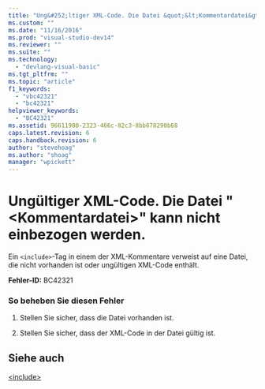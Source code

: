 ```yaml
---
title: "Ung&#252;ltiger XML-Code. Die Datei &quot;&lt;Kommentardatei&gt;&quot; kann nicht einbezogen werden. | Microsoft Docs"
ms.custom: ""
ms.date: "11/16/2016"
ms.prod: "visual-studio-dev14"
ms.reviewer: ""
ms.suite: ""
ms.technology: 
  - "devlang-visual-basic"
ms.tgt_pltfrm: ""
ms.topic: "article"
f1_keywords: 
  - "vbc42321"
  - "bc42321"
helpviewer_keywords: 
  - "BC42321"
ms.assetid: 96611980-2323-466c-82c3-8bb678290b68
caps.latest.revision: 6
caps.handback.revision: 6
author: "stevehoag"
ms.author: "shoag"
manager: "wpickett"
---
```

# Ung&#252;ltiger XML-Code. Die Datei &quot;&lt;Kommentardatei&gt;&quot; kann nicht einbezogen werden.
Ein `<include>`\-Tag in einem der XML\-Kommentare verweist auf eine Datei, die nicht vorhanden ist oder ungültigen XML\-Code enthält.  
  
 **Fehler\-ID:** BC42321  
  
### So beheben Sie diesen Fehler  
  
1.  Stellen Sie sicher, dass die Datei vorhanden ist.  
  
2.  Stellen Sie sicher, dass der XML\-Code in der Datei gültig ist.  
  
## Siehe auch  
 [\<include\>](../../visual-basic/language-reference/xmldoc/include.md)